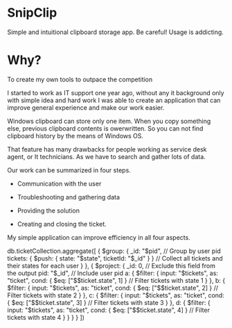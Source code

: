 # SnipClip
Simple and intuitional clipboard storage app.
Be careful! Usage is addicting.
# Why?
To create my own tools to outpace the competition

I started to work as IT support one year ago, without any it background only with simple idea and hard work  I was able to create an application that can improve general experience and make our work easier.

Windows clipboard can store only one item. When you copy something else, previous clipboard contents is owerwritten. So you can not find clipboard history by the means of Windows OS. 

That feature has many drawbacks for people working as service desk agent, or It technicians. As we have to search and gather lots of data. 

Our work can be summarized in four steps.

- Communication with the user

- Troubleshooting and gathering data

- Providing the solution

- Creating and closing the ticket.

My simple application can improve efficiency in all four aspects.

db.ticketCollection.aggregate([
  {
    $group: {
      _id: "$pid", // Group by user pid
      tickets: { $push: { state: "$state", ticketId: "$_id" } } // Collect all tickets and their states for each user
    }
  },
  {
    $project: {
      _id: 0, // Exclude this field from the output
      pid: "$_id", // Include user pid
      a: {
        $filter: {
          input: "$tickets",
          as: "ticket",
          cond: { $eq: ["$$ticket.state", 1] } // Filter tickets with state 1
        }
      },
      b: {
        $filter: {
          input: "$tickets",
          as: "ticket",
          cond: { $eq: ["$$ticket.state", 2] } // Filter tickets with state 2
        }
      },
      c: {
        $filter: {
          input: "$tickets",
          as: "ticket",
          cond: { $eq: ["$$ticket.state", 3] } // Filter tickets with state 3
        }
      },
      d: {
        $filter: {
          input: "$tickets",
          as: "ticket",
          cond: { $eq: ["$$ticket.state", 4] } // Filter tickets with state 4
        }
      }
    }
  }
])
